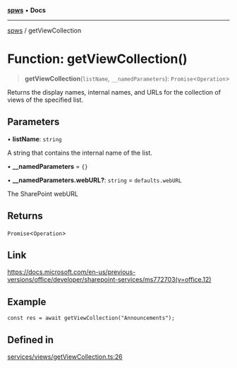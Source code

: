 [**spws**](../README.md) • **Docs**

***

[spws](../globals.md) / getViewCollection

# Function: getViewCollection()

> **getViewCollection**(`listName`, `__namedParameters`): `Promise`\<`Operation`\>

Returns the display names, internal names, and URLs for the collection of views of the specified list.

## Parameters

• **listName**: `string`

A string that contains the internal name of the list.

• **\_\_namedParameters** = `{}`

• **\_\_namedParameters.webURL?**: `string` = `defaults.webURL`

The SharePoint webURL

## Returns

`Promise`\<`Operation`\>

## Link

https://docs.microsoft.com/en-us/previous-versions/office/developer/sharepoint-services/ms772703(v=office.12)

## Example

```
const res = await getViewCollection("Announcements");
```

## Defined in

[services/views/getViewCollection.ts:26](https://github.com/rlking1985/spws/blob/eac8675429b3cb92c57fd641d54e84f4ab439754/src/services/views/getViewCollection.ts#L26)
